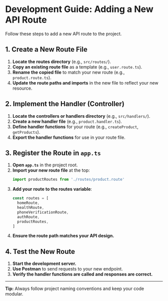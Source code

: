 # Development Guide: Adding a New API Route

Follow these steps to add a new API route to the project.

## 1. Create a New Route File

1. **Locate the routes directory** (e.g., `src/routes/`).
2. **Copy an existing route file** as a template (e.g., `user.route.ts`).
3. **Rename the copied file** to match your new route (e.g., `product.route.ts`).
4. **Update the route paths and imports** in the new file to reflect your new resource.

## 2. Implement the Handler (Controller)

1. **Locate the controllers or handlers directory** (e.g., `src/handlers/`).
2. **Create a new handler file** (e.g., `product.handler.ts`).
3. **Define handler functions** for your route (e.g., `createProduct`, `getProducts`).
4. **Export the handler functions** for use in your route file.

## 3. Register the Route in `app.ts`

1. **Open `app.ts`** in the project root.
2. **Import your new route file** at the top:
   ```typescript
   import productRoutes from './routes/product.route'
   ```
3. **Add your route to the routes variable**:
   ```typescript
   const routes = [
     homeRoute,
     healthRoute,
     phoneVerificationRoute,
     authRoute,
     productRoutes,
   ]
   ```
4. **Ensure the route path matches your API design.**

## 4. Test the New Route

1. **Start the development server.**
2. **Use Postman** to send requests to your new endpoint.
3. **Verify the handler functions are called and responses are correct.**

---

**Tip:** Always follow project naming conventions and keep your code modular.
